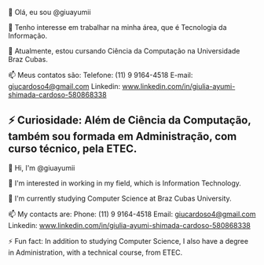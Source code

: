 👋 Olá, eu sou @giuayumii

👀 Tenho interesse em trabalhar na minha área, que é Tecnologia da Informação.

🌱 Atualmente, estou cursando Ciência da Computação na Universidade Braz Cubas.

📫 Meus contatos são:
Telefone: (11) 9 9164-4518
E-mail: giucardoso4@gmail.com
Linkedin: www.linkedin.com/in/giulia-ayumi-shimada-cardoso-580868338

⚡ Curiosidade: Além de Ciência da Computação, também sou formada em Administração, com curso técnico, pela ETEC.
-----------------------------------------------------------------------------------------------------------------------------------
👋 Hi, I'm @giuayumii

👀 I'm interested in working in my field, which is Information Technology.

🌱 I'm currently studying Computer Science at Braz Cubas University.

📫 My contacts are:
Phone: (11) 9 9164-4518
Email: giucardoso4@gmail.com
Linkedin: www.linkedin.com/in/giulia-ayumi-shimada-cardoso-580868338

⚡ Fun fact: In addition to studying Computer Science, I also have a degree in Administration, with a technical course, from ETEC.
